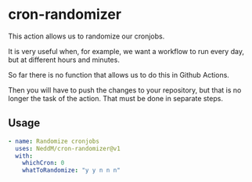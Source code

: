 # cron-randomizer

This action allows us to randomize our cronjobs.

It is very useful when, for example, we want a workflow to run every day, but at different hours and minutes.

So far there is no function that allows us to do this in Github Actions.

Then you will have to push the changes to your repository, but that is no longer the task of the action. That must be done in separate steps.


## Usage


```yaml
- name: Randomize cronjobs
  uses: NeddM/cron-randomizer@v1
  with:
    whichCron: 0
    whatToRandomize: "y y n n n"
```
